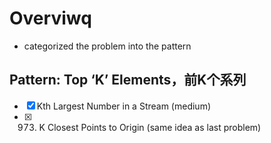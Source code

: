# Overviwq
- categorized the problem  into the pattern
##  Pattern: Top ‘K’ Elements，前K个系列
- [x] Kth Largest Number in a Stream (medium) 
- [x] 973. K Closest Points to Origin (same idea as last problem)
